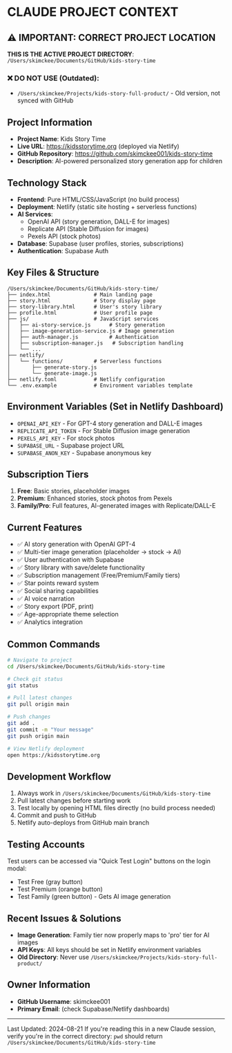 # CLAUDE PROJECT CONTEXT

## ⚠️ IMPORTANT: CORRECT PROJECT LOCATION
**THIS IS THE ACTIVE PROJECT DIRECTORY**: `/Users/skimckee/Documents/GitHub/kids-story-time`

### ❌ DO NOT USE (Outdated):
- `/Users/skimckee/Projects/kids-story-full-product/` - Old version, not synced with GitHub

## Project Information
- **Project Name**: Kids Story Time
- **Live URL**: https://kidsstorytime.org (deployed via Netlify)
- **GitHub Repository**: https://github.com/skimckee001/kids-story-time
- **Description**: AI-powered personalized story generation app for children

## Technology Stack
- **Frontend**: Pure HTML/CSS/JavaScript (no build process)
- **Deployment**: Netlify (static site hosting + serverless functions)
- **AI Services**: 
  - OpenAI API (story generation, DALL-E for images)
  - Replicate API (Stable Diffusion for images)
  - Pexels API (stock photos)
- **Database**: Supabase (user profiles, stories, subscriptions)
- **Authentication**: Supabase Auth

## Key Files & Structure
```
/Users/skimckee/Documents/GitHub/kids-story-time/
├── index.html              # Main landing page
├── story.html              # Story display page
├── story-library.html      # User's story library
├── profile.html            # User profile page
├── js/                     # JavaScript services
│   ├── ai-story-service.js      # Story generation
│   ├── image-generation-service.js # Image generation
│   ├── auth-manager.js          # Authentication
│   ├── subscription-manager.js   # Subscription handling
│   └── ...
├── netlify/
│   └── functions/          # Serverless functions
│       ├── generate-story.js
│       └── generate-image.js
├── netlify.toml            # Netlify configuration
└── .env.example            # Environment variables template
```

## Environment Variables (Set in Netlify Dashboard)
- `OPENAI_API_KEY` - For GPT-4 story generation and DALL-E images
- `REPLICATE_API_TOKEN` - For Stable Diffusion image generation
- `PEXELS_API_KEY` - For stock photos
- `SUPABASE_URL` - Supabase project URL
- `SUPABASE_ANON_KEY` - Supabase anonymous key

## Subscription Tiers
1. **Free**: Basic stories, placeholder images
2. **Premium**: Enhanced stories, stock photos from Pexels
3. **Family/Pro**: Full features, AI-generated images with Replicate/DALL-E

## Current Features
- ✅ AI story generation with OpenAI GPT-4
- ✅ Multi-tier image generation (placeholder → stock → AI)
- ✅ User authentication with Supabase
- ✅ Story library with save/delete functionality
- ✅ Subscription management (Free/Premium/Family tiers)
- ✅ Star points reward system
- ✅ Social sharing capabilities
- ✅ AI voice narration
- ✅ Story export (PDF, print)
- ✅ Age-appropriate theme selection
- ✅ Analytics integration

## Common Commands
```bash
# Navigate to project
cd /Users/skimckee/Documents/GitHub/kids-story-time

# Check git status
git status

# Pull latest changes
git pull origin main

# Push changes
git add .
git commit -m "Your message"
git push origin main

# View Netlify deployment
open https://kidsstorytime.org
```

## Development Workflow
1. Always work in `/Users/skimckee/Documents/GitHub/kids-story-time`
2. Pull latest changes before starting work
3. Test locally by opening HTML files directly (no build process needed)
4. Commit and push to GitHub
5. Netlify auto-deploys from GitHub main branch

## Testing Accounts
Test users can be accessed via "Quick Test Login" buttons on the login modal:
- Test Free (gray button)
- Test Premium (orange button)  
- Test Family (green button) - Gets AI image generation

## Recent Issues & Solutions
- **Image Generation**: Family tier now properly maps to 'pro' tier for AI images
- **API Keys**: All keys should be set in Netlify environment variables
- **Old Directory**: Never use `/Users/skimckee/Projects/kids-story-full-product/`

## Owner Information
- **GitHub Username**: skimckee001
- **Primary Email**: (check Supabase/Netlify dashboards)

---
Last Updated: 2024-08-21
If you're reading this in a new Claude session, verify you're in the correct directory:
`pwd` should return `/Users/skimckee/Documents/GitHub/kids-story-time`